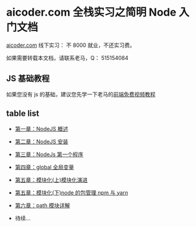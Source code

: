 # aicoder.com 全栈实习之简明 Node 入门文档

[aicoder.com](http://aicoder.com) 线下实习： 不 8000 就业，不还实习费。

如果需要转载本文档，请联系老马，Q： 515154084

## JS 基础教程

如果您没有 js 的基础，建议您先学一下老马的[前端免费视频教程](https://qtxh.ke.qq.com)

## table list

* [第一章：NodeJS 概述](./mds/01node.md)

* [第二章：NodeJS 安装](./mds/02install.md)

* [第三章：NodeJs 第一个程序](./mds/03helloworld.md)

* [第四章：global 全局变量](./mds/04global.md)

* [第五章：模块化(上)模块化演进](./mds/05module.md)

* [第五章：模块化(下)node 的包管理 npm 与 yarn](./mds/06npm.md)

* [第六章：path 模块详解](./mds/07path.md)

* 待续...